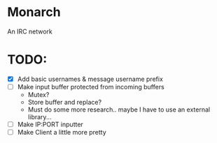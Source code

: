 # Monarch
An IRC network

# TODO:
- [X] Add basic usernames & message username prefix
- [ ] Make input buffer protected from incoming buffers
  - Mutex?
  - Store buffer and replace?
  - Must do some more research.. maybe I have to use an external library... 
- [ ] Make IP:PORT inputter
- [ ] Make Client a little more pretty